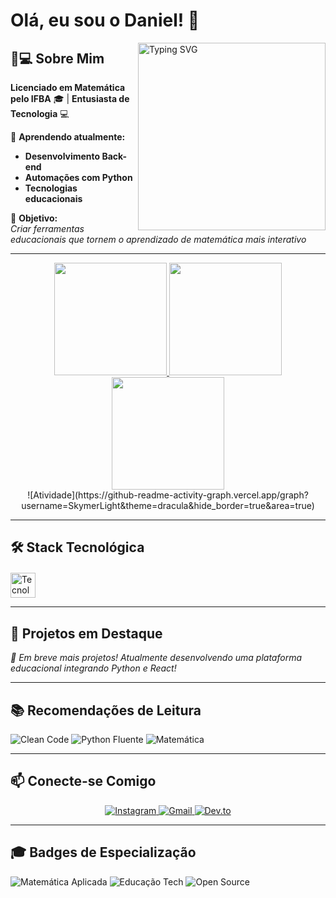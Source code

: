 # Olá, eu sou o Daniel! 👋

<a href="https://beacons.ai/SkymerLight">
  <img align="right" width="300" src="https://readme-typing-svg.demolab.com?font=Fira+Code&size=14&duration=4000&pause=1000&color=8A2BE2&center=true&vCenter=true&width=435&lines=Transformando+equações+em+código;%F0%9F%92%BB+Matemática+%2B+Tecnologia;Desenvolvendo+soluções+educacionais" alt="Typing SVG" />
</a>

## 👨💻 Sobre Mim  
**Licenciado em Matemática pelo IFBA** 🎓 | **Entusiasta de Tecnologia** 💻  


🌱 **Aprendendo atualmente:**  
- **Desenvolvimento Back-end**  
- **Automações com Python**  
- **Tecnologias educacionais** 

🎯 **Objetivo:**  
*Criar ferramentas educacionais que tornem o aprendizado de matemática mais interativo*

---

<div align="center">
  <a href="https://beacons.ai/SkymerLight">
    <img height="180em" src="https://github-readme-stats.vercel.app/api?username=SkymerLight&theme=dracula&show_icons=true&hide_border=true&include_all_commits=true"/>
    <img height="180em" src="https://github-readme-stats.vercel.app/api/top-langs/?username=SkymerLight&layout=compact&theme=dracula&hide_border=true&langs_count=8"/>
    <img height="180em" src="https://streak-stats.demolab.com?user=SkymerLight&theme=dracula&hide_border=true"/>
  </a>
  <br>
  ![Atividade](https://github-readme-activity-graph.vercel.app/graph?username=SkymerLight&theme=dracula&hide_border=true&area=true)
</div>

---

## 🛠️ Stack Tecnológica  

<div style="display: inline_block; margin-top: 20px">  
  <img src="https://skillicons.dev/icons?i=python,cs,git,github,html,css,javascript,vscode,latex" height="40" alt="Tecnologias"/>  
</div>

---

## 🚀 Projetos em Destaque  
*🔧 Em breve mais projetos! Atualmente desenvolvendo uma plataforma educacional integrando Python e React!*

---

## 📚 Recomendações de Leitura  
<div style="display: inline_block">  
  <img src="https://img.shields.io/badge/`Clean Code`-ED1C24?style=flat&logo=BookStack&logoColor=white" alt="Clean Code">
  <img src="https://img.shields.io/badge/`Python Fluente`-3776AB?style=flat&logo=python&logoColor=white" alt="Python Fluente">
  <img src="https://img.shields.io/badge/`Matemática do Zero`-8A2BE2?style=flat&logo=Wikipedia&logoColor=white" alt="Matemática">
</div>

---

## 📫 Conecte-se Comigo  

<div align="center"> 
  <a href="https://www.instagram.com/danielmeira8" target="_blank">
    <img src="https://img.shields.io/badge/Instagram-E4405F?style=for-the-badge&logo=instagram&logoColor=white" alt="Instagram">
  </a>
  <a href="mailto:daniel.meira.mat@gmail.com" target="_blank">
    <img src="https://img.shields.io/badge/Gmail-D14836?style=for-the-badge&logo=gmail&logoColor=white" alt="Gmail">
  </a>
  <a href="https://dev.to/skymerlight" target="_blank">
    <img src="https://img.shields.io/badge/DEV.TO-0A0A0A?style=for-the-badge&logo=dev.to&logoColor=white" alt="Dev.to">
  </a>
</div>

---

## 🎓 Badges de Especialização  
![Matemática Aplicada](https://img.shields.io/badge/Matemática-Aplicada-8A2BE2?style=flat&logo=Wolfram%20Mathematica&logoColor=white)
![Educação Tech](https://img.shields.io/badge/Educação-Tecnológica-FF8C00?style=flat&logo=Google%20Classroom&logoColor=white)
![Open Source](https://img.shields.io/badge/Open_Source-3DA639?style=flat&logo=OpenSourceInitiative&logoColor=white)
